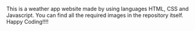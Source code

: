 This is a weather app website made by using languages HTML, CSS and Javascript. You can find all the required images in the repository itself. Happy Coding!!!!
